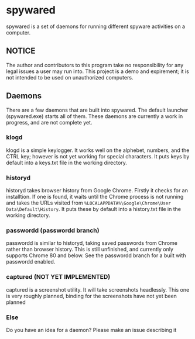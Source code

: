 # spywared
spywared is a set of daemons for running different spyware activities on a computer.

## NOTICE
The author and contributors to this program take no responsibility for any legal issues a user may run into. This project is a demo and expirement; it is not intended to be used on unauthorized computers.

## Daemons
There are a few daemons that are built into spywared. The default launcher (spywared.exe) starts all of them. These daemons are currently a work in progress, and are not complete yet.

### klogd
klogd is a simple keylogger. It works well on the alphebet, numbers, and the CTRL key; however is not yet working for special characters. It puts keys by default into a keys.txt file in the working directory.

### historyd
historyd takes browser history from Google Chrome. Firstly it checks for an installtion. If one is found, it waits until the Chrome process is not running and takes the URLs visited from ```%LOCALAPPDATA%\Google\Chrome\User Data\Default\History```. It puts these by default into a history.txt file in the working directory.

### passwordd (passwordd branch)
passwordd is similar to historyd, taking saved passwords from Chrome rather than browser history. This is still unfinished, and currently only supports Chrome 80 and below. See the passwordd branch for a built with passwordd enabled.

### captured (NOT YET IMPLEMENTED)
captured is a screenshot utility. It will take screenshots headlessly. This one is very roughly planned, binding for the screenshots have not yet been planned

### Else
Do you have an idea for a daemon? Please make an issue describing it
